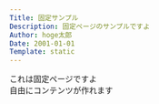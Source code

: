 ```yaml
---
Title: 固定サンプル
Description: 固定ページのサンプルですよ
Author: hoge太郎
Date: 2001-01-01
Template: static
---
```


これは固定ページですよ  
自由にコンテンツが作れます  
